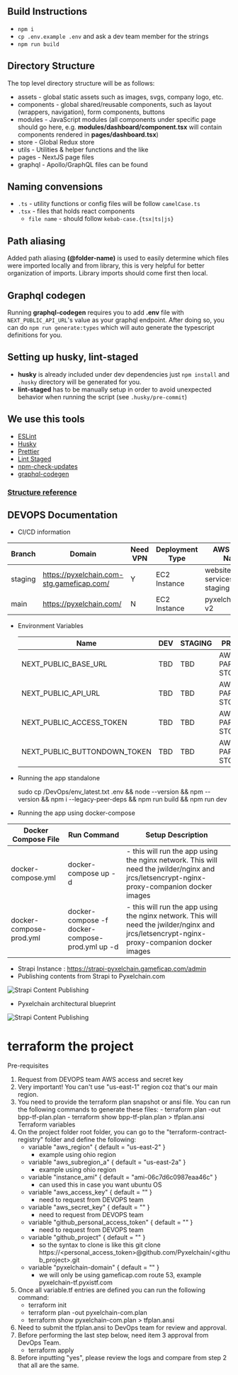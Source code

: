 ## Build Instructions

- `npm i`
- `cp .env.example .env` and ask a dev team member for the strings
- `npm run build`

## Directory Structure

The top level directory structure will be as follows:

- assets - global static assets such as images, svgs, company logo, etc.
- components - global shared/reusable components, such as layout (wrappers, navigation), form components, buttons
- modules - JavaScript modules (all components under specific page should go here, e.g. **modules/dashboard/component.tsx** will contain components rendered in **pages/dashboard.tsx**)
- store - Global Redux store
- utils - Utilities & helper functions and the like
- pages - NextJS page files
- graphql - Apollo/GraphQL files can be found

## Naming convensions

- `.ts` - utility functions or config files will be follow `camelCase.ts`
- `.tsx` - files that holds react components
  - `file name` - should follow `kebab-case.{tsx|ts|js}`

## Path aliasing

Added path aliasing **(@folder-name)** is used to easily determine which files were imported locally and from library, this is very helpful for better organization of imports. Library imports should come first then local.

## Graphql codegen

Running **graphql-codegen** requires you to add **.env** file with `NEXT_PUBLIC_API_URL`'s value as your graphql endpoint. After doing so, you can do `npm run generate:types` which will auto generate the typescript definitions for you.

## Setting up husky, lint-staged

- **husky** is already included under dev dependencies just `npm install` and `.husky` directory will be generated for you.
- **lint-staged** has to be manually setup in order to avoid unexpected behavior when running the script (see `.husky/pre-commit`)

## We use this tools

- [ESLint](https://eslint.org/docs/user-guide/configuring/)
- [Husky](https://typicode.github.io/husky/#/)
- [Prettier](https://prettier.io/)
- [Lint Staged](https://github.com/okonet/lint-staged)
- [npm-check-updates](https://www.npmjs.com/package/npm-check-updates)
- [graphql-codegen](https://www.graphql-code-generator.com/)

### [Structure reference](https://www.taniarascia.com/react-architecture-directory-structure)

## DEVOPS Documentation

- CI/CD information

| Branch  | Domain                                    | Need VPN | Deployment Type | AWS server Name          | IP Type | Deployment Code Path                      | Dockerfile app type |
| ------- | ----------------------------------------- | -------- | --------------- | ------------------------ | ------- | ----------------------------------------- | ------------------- |
| staging | https://pyxelchain.com-stg.gameficap.com/ | Y        | EC2 Instance    | website-services-staging | dynamic | (home folder)/websites/pyxelchain_website | node:lts-alpine:16  |
| main    | https://pyxelchain.com/                   | N        | EC2 Instance    | pyxelchain.com-v2        | dynamic | (home folder)/websites/pyxelchain_website | node:lts-alpine:16  |

- Environment Variables

  | Name                         | DEV | STAGING | PROD            |
  | ---------------------------- | --- | ------- | --------------- |
  | NEXT_PUBLIC_BASE_URL         | TBD | TBD     | AWS PARAM STORE |
  | NEXT_PUBLIC_API_URL          | TBD | TBD     | AWS PARAM STORE |
  | NEXT_PUBLIC_ACCESS_TOKEN     | TBD | TBD     | AWS PARAM STORE |
  | NEXT_PUBLIC_BUTTONDOWN_TOKEN | TBD | TBD     | AWS PARAM STORE |

- Running the app standalone

  sudo cp /DevOps/env_latest.txt .env && node --version && npm --version && npm i --legacy-peer-deps && npm run build && npm run dev

- Running the app using docker-compose

| Docker Compose File     | Run Command                                     | Setup Description                                                                                                                          |
| ----------------------- | ----------------------------------------------- | ------------------------------------------------------------------------------------------------------------------------------------------ |
| docker-compose.yml      | docker-compose up -d                            | - this will run the app using the nginx network. This will need the jwilder/nginx and jrcs/letsencrypt-nginx-proxy-companion docker images |
| docker-compose-prod.yml | docker-compose -f docker-compose-prod.yml up -d | - this will run the app using the nginx network. This will need the jwilder/nginx and jrcs/letsencrypt-nginx-proxy-companion docker images |

- Strapi Instance : https://strapi-pyxelchain.gameficap.com/admin
- Publishing contents from Strapi to Pyxelchain.com

![Strapi Content Publishing](/../main/DevOps/docs_images/strapi_publish_content.png?raw=true)

- Pyxelchain architectural blueprint

![Strapi Content Publishing](/../main/DevOps/docs_images/pyxelchain_archi_blueprint.png?raw=true)

# terraform the project

Pre-requisites

1.  Request from DEVOPS team AWS access and secret key
2.  Very important! You can't use "us-east-1" region coz that's our main region.
3.  You need to provide the terraform plan snapshot or ansi file. You can run the following
    commands to generate these files: - terraform plan -out bpp-tf-plan.plan - terraform show bpp-tf-plan.plan > tfplan.ansi
    Terraform variables
4.  On the project folder root folder, you can go to the "terraform-contract-registry" folder and define the following:
    - variable "aws_region" { default = "us-east-2" }
      - example using ohio region
    - variable "aws_subregion_a" { default = "us-east-2a" }
      - example using ohio region
    - variable "instance_ami" { default = "ami-06c7d6c0987eaa46c" }
      - can used this in case you want ubuntu OS
    - variable "aws_access_key" { default = "" }
      - need to request from DEVOPS team
    - variable "aws_secret_key" { default = "" }
      - need to request from DEVOPS team
    - variable "github_personal_access_token" { default = "" }
      - need to request from DEVOPS team
    - variable "github_project" { default = "" }
      - so the syntax to clone is like this git clone https://<personal_access_token>@github.com/Pyxelchain/<github_project>.git
    - variable "pyxelchain-domain" { default = "" }
      - we will only be using gameficap.com route 53, example pyxelchain-tf.pyxistf.com
5.  Once all variable.tf entries are defined you can run the following command:
    - terraform init
    - terraform plan -out pyxelchain-com.plan
    - terraform show pyxelchain-com.plan > tfplan.ansi
6.  Need to submit the tfplan.ansi to DevOps team for review and approval.
7.  Before performing the last step below, need item 3 approval from DevOps Team.
    - terraform apply
8.  Before inputting "yes", please review the logs and compare from step 2 that all are the same.
